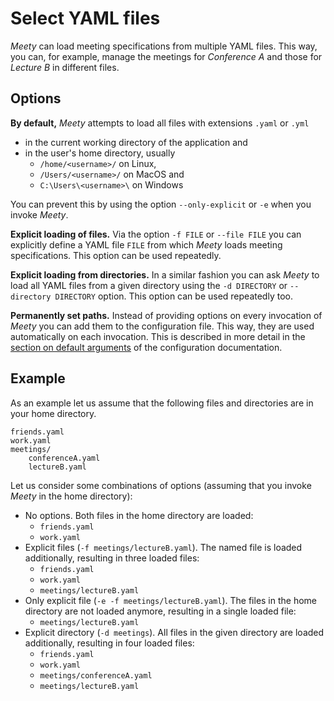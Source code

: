 # Select YAML files

_Meety_ can load meeting specifications from multiple YAML files. This way, you can, for example, manage the meetings for _Conference A_ and those for _Lecture B_ in different files.

## Options

**By default,** _Meety_ attempts to load all files with extensions `.yaml` or `.yml`

- in the current working directory of the application and
- in the user's home directory, usually
    - `/home/<username>/` on Linux,
    - `/Users/<username>/` on MacOS and
    - `C:\Users\<username>\` on Windows

You can prevent this by using the option `--only-explicit` or `-e` when you invoke _Meety_.

**Explicit loading of files.** Via the option `-f FILE` or `--file FILE` you can explicitly define a YAML file `FILE` from which _Meety_ loads meeting specifications. This option can be used repeatedly.

**Explicit loading from directories.** In a similar fashion you can ask _Meety_ to load all YAML files from a given directory using the `-d DIRECTORY` or `--directory DIRECTORY` option. This option can be used repeatedly too.

**Permanently set paths.** Instead of providing options on every invocation of _Meety_ you can add them to the configuration file. This way, they are used automatically on each invocation. This is described in more detail in the [section on default arguments](./configuration.md#default-arguments) of the configuration documentation.

## Example

As an example let us assume that the following files and directories are in your home directory.

```
friends.yaml
work.yaml
meetings/
    conferenceA.yaml
    lectureB.yaml
```

Let us consider some combinations of options (assuming that you invoke _Meety_ in the home directory):

- No options. Both files in the home directory are loaded:
    - `friends.yaml`
    - `work.yaml`
- Explicit files (`-f meetings/lectureB.yaml`). The named file is loaded additionally, resulting in three loaded files:
    - `friends.yaml`
    - `work.yaml`
    - `meetings/lectureB.yaml`
- Only explicit file (`-e -f meetings/lectureB.yaml`). The files in the home directory are not loaded anymore, resulting in a single loaded file:
    - `meetings/lectureB.yaml`
- Explicit directory (`-d meetings`). All files in the given directory are loaded additionally, resulting in four loaded files:
    - `friends.yaml`
    - `work.yaml`
    - `meetings/conferenceA.yaml`
    - `meetings/lectureB.yaml`
